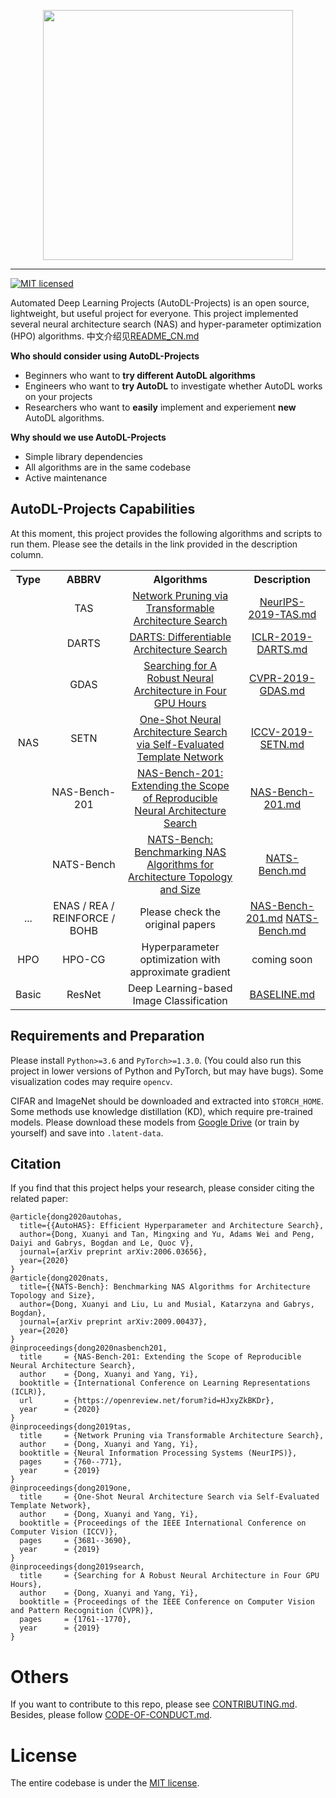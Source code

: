 <p align="center">
<img src="https://xuanyidong.com/resources/images/AutoDL-log.png" width="400"/>
</p>

---------
[![MIT licensed](https://img.shields.io/badge/license-MIT-brightgreen.svg)](LICENSE.md)

Automated Deep Learning Projects (AutoDL-Projects) is an open source, lightweight, but useful project for everyone.
This project implemented several neural architecture search (NAS) and hyper-parameter optimization (HPO) algorithms.
中文介绍见[README_CN.md](README_CN.md)

**Who should consider using AutoDL-Projects**

- Beginners who want to **try different AutoDL algorithms**
- Engineers who want to **try AutoDL** to investigate whether AutoDL works on your projects
- Researchers who want to **easily** implement and experiement **new** AutoDL algorithms.

**Why should we use AutoDL-Projects**
- Simple library dependencies
- All algorithms are in the same codebase
- Active maintenance


## AutoDL-Projects Capabilities

At this moment, this project provides the following algorithms and scripts to run them. Please see the details in the link provided in the description column.

<table>
 <tbody>
    <tr align="center" valign="bottom">
      <th>Type</th>
      <th>ABBRV</th>
      <th>Algorithms</th>
      <th>Description</th>
    </tr>
    <tr> <!-- (1-st row) -->
    <td rowspan="6" align="center" valign="middle" halign="middle"> NAS </td>
    <td align="center" valign="middle"> TAS </td>
    <td align="center" valign="middle"> <a href="https://arxiv.org/abs/1905.09717">Network Pruning via Transformable Architecture Search</a> </td>
    <td align="center" valign="middle"> <a href="https://github.com/D-X-Y/AutoDL-Projects/tree/master/docs/NeurIPS-2019-TAS.md">NeurIPS-2019-TAS.md</a> </td>
    </tr>
    <tr> <!-- (2-nd row) -->
    <td align="center" valign="middle"> DARTS </td>
    <td align="center" valign="middle"> <a href="https://arxiv.org/abs/1806.09055">DARTS: Differentiable Architecture Search</a> </td>
    <td align="center" valign="middle"> <a href="https://github.com/D-X-Y/AutoDL-Projects/tree/master/docs/ICLR-2019-DARTS.md">ICLR-2019-DARTS.md</a> </td>
    </tr>
    <tr> <!-- (3-nd row) -->
    <td align="center" valign="middle"> GDAS </td>
    <td align="center" valign="middle"> <a href="https://arxiv.org/abs/1910.04465">Searching for A Robust Neural Architecture in Four GPU Hours</a> </td>
    <td align="center" valign="middle"> <a href="https://github.com/D-X-Y/AutoDL-Projects/tree/master/docs/CVPR-2019-GDAS.md">CVPR-2019-GDAS.md</a> </td>
    </tr>
    <tr> <!-- (4-rd row) -->
    <td align="center" valign="middle"> SETN </td>
    <td align="center" valign="middle"> <a href="https://arxiv.org/abs/1910.05733">One-Shot Neural Architecture Search via Self-Evaluated Template Network</a> </td>
    <td align="center" valign="middle"> <a href="https://github.com/D-X-Y/AutoDL-Projects/tree/master/docs/ICCV-2019-SETN.md">ICCV-2019-SETN.md</a> </td>
    </tr>
    <tr> <!-- (5-th row) -->
    <td align="center" valign="middle"> NAS-Bench-201 </td>
    <td align="center" valign="middle"> <a href="https://openreview.net/forum?id=HJxyZkBKDr"> NAS-Bench-201: Extending the Scope of Reproducible Neural Architecture Search</a> </td>
    <td align="center" valign="middle"> <a href="https://github.com/D-X-Y/AutoDL-Projects/tree/master/docs/NAS-Bench-201.md">NAS-Bench-201.md</a> </td>
    </tr>
    <tr> <!-- (6-th row) -->
    <td align="center" valign="middle"> NATS-Bench </td>
    <td align="center" valign="middle"> <a href="https://xuanyidong.com/assets/projects/NATS-Bench"> NATS-Bench: Benchmarking NAS Algorithms for Architecture Topology and Size</a> </td>
    <td align="center" valign="middle"> <a href="https://github.com/D-X-Y/AutoDL-Projects/tree/master/docs/NATS-Bench.md">NATS-Bench.md</a> </td>
    </tr>
    <tr> <!-- (7-th row) -->
    <td align="center" valign="middle"> ... </td>
    <td align="center" valign="middle"> ENAS / REA / REINFORCE / BOHB </td>
    <td align="center" valign="middle"> Please check the original papers </td>
    <td align="center" valign="middle"> <a href="https://github.com/D-X-Y/AutoDL-Projects/tree/master/docs/NAS-Bench-201.md">NAS-Bench-201.md</a>  <a href="https://github.com/D-X-Y/AutoDL-Projects/tree/master/docs/NATS-Bench.md">NATS-Bench.md</a> </td>
    </tr>
    <tr> <!-- (start second block) -->
    <td rowspan="1" align="center" valign="middle" halign="middle"> HPO </td>
    <td align="center" valign="middle"> HPO-CG </td>
    <td align="center" valign="middle"> Hyperparameter optimization with approximate gradient </td>
    <td align="center" valign="middle"> coming soon </a> </td>
    </tr>
    <tr> <!-- (start third block) -->
    <td rowspan="1" align="center" valign="middle" halign="middle"> Basic </td>
    <td align="center" valign="middle"> ResNet </td>
    <td align="center" valign="middle"> Deep Learning-based Image Classification </td>
    <td align="center" valign="middle"> <a href="https://github.com/D-X-Y/AutoDL-Projects/tree/master/docs/BASELINE.md">BASELINE.md</a> </a> </td>
    </tr>
 </tbody>
</table>



## Requirements and Preparation

Please install `Python>=3.6` and `PyTorch>=1.3.0`. (You could also run this project in lower versions of Python and PyTorch, but may have bugs).
Some visualization codes may require `opencv`.

CIFAR and ImageNet should be downloaded and extracted into `$TORCH_HOME`.
Some methods use knowledge distillation (KD), which require pre-trained models. Please download these models from [Google Drive](https://drive.google.com/open?id=1ANmiYEGX-IQZTfH8w0aSpj-Wypg-0DR-) (or train by yourself) and save into `.latent-data`.

## Citation

If you find that this project helps your research, please consider citing the related paper:
```
@article{dong2020autohas,
  title={{AutoHAS}: Efficient Hyperparameter and Architecture Search},
  author={Dong, Xuanyi and Tan, Mingxing and Yu, Adams Wei and Peng, Daiyi and Gabrys, Bogdan and Le, Quoc V},
  journal={arXiv preprint arXiv:2006.03656},
  year={2020}
}
@article{dong2020nats,
  title={{NATS-Bench}: Benchmarking NAS Algorithms for Architecture Topology and Size},
  author={Dong, Xuanyi and Liu, Lu and Musial, Katarzyna and Gabrys, Bogdan},
  journal={arXiv preprint arXiv:2009.00437},
  year={2020}
}
@inproceedings{dong2020nasbench201,
  title     = {NAS-Bench-201: Extending the Scope of Reproducible Neural Architecture Search},
  author    = {Dong, Xuanyi and Yang, Yi},
  booktitle = {International Conference on Learning Representations (ICLR)},
  url       = {https://openreview.net/forum?id=HJxyZkBKDr},
  year      = {2020}
}
@inproceedings{dong2019tas,
  title     = {Network Pruning via Transformable Architecture Search},
  author    = {Dong, Xuanyi and Yang, Yi},
  booktitle = {Neural Information Processing Systems (NeurIPS)},
  pages     = {760--771},
  year      = {2019}
}
@inproceedings{dong2019one,
  title     = {One-Shot Neural Architecture Search via Self-Evaluated Template Network},
  author    = {Dong, Xuanyi and Yang, Yi},
  booktitle = {Proceedings of the IEEE International Conference on Computer Vision (ICCV)},
  pages     = {3681--3690},
  year      = {2019}
}
@inproceedings{dong2019search,
  title     = {Searching for A Robust Neural Architecture in Four GPU Hours},
  author    = {Dong, Xuanyi and Yang, Yi},
  booktitle = {Proceedings of the IEEE Conference on Computer Vision and Pattern Recognition (CVPR)},
  pages     = {1761--1770},
  year      = {2019}
}
```

# Others

If you want to contribute to this repo, please see [CONTRIBUTING.md](.github/CONTRIBUTING.md).
Besides, please follow [CODE-OF-CONDUCT.md](.github/CODE-OF-CONDUCT.md).

# License
The entire codebase is under the [MIT license](LICENSE.md).
